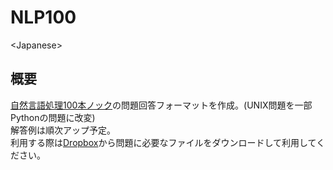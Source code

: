 # NLP100
&lt;Japanese>

## 概要
[自然言語処理100本ノック](http://www.cl.ecei.tohoku.ac.jp/nlp100/)の問題回答フォーマットを作成。(UNIX問題を一部Pythonの問題に改変)  
解答例は順次アップ予定。  
利用する際は[Dropbox](https://www.dropbox.com/s/4pb8h6xz0p9189w/corpus.zip?dl=0)から問題に必要なファイルをダウンロードして利用してください。  
